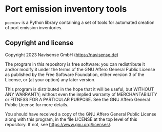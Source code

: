 # Port emission inventory tools

`poeminv` is a Python library containing a set of tools for automated creation
of port emission inventories.

## Copyright and license

Copyright 2023 Navisense GmbH (https://navisense.de)

The program in this repository is free software: you can redistribute it and/or
modify it under the terms of the GNU Affero General Public License as published
by the Free Software Foundation, either version 3 of the License, or (at your
option) any later version.

This program is distributed in the hope that it will be useful, but WITHOUT ANY
WARRANTY; without even the implied warranty of MERCHANTABILITY or FITNESS FOR A
PARTICULAR PURPOSE. See the GNU Affero General Public License for more details.

You should have received a copy of the GNU Affero General Public License along
with this program, in the file LICENSE at the top level of this repository. If
not, see <https://www.gnu.org/licenses/>.
